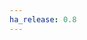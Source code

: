 ```yaml
---
ha_release: 0.8
---
```


<script>location.href = '/docs/automation/trigger/#webhook-trigger';</script>
